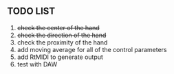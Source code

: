 ## TODO LIST

1. ~~check the center of the hand~~
2. ~~check the direction of the hand~~
3. check the proximity of the hand
4. add moving average for all of the control parameters
5. add RtMIDI to generate output
6. test with DAW